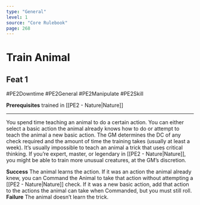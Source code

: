 ```yaml
---
type: "General"
level: 1
source: "Core Rulebook"
page: 268
---
```

# Train Animal
## Feat 1
#PE2Downtime #PE2General #PE2Manipulate #PE2Skill 

**Prerequisites** trained in [[PE2 - Nature|Nature]]

---
You spend time teaching an animal to do a certain action. You can either select a basic action the animal already knows how to do or attempt to teach the animal a new basic action. The GM determines the DC of any check required and the amount of time the training takes (usually at least a week). It’s usually impossible to teach an animal a trick that uses critical thinking. If you’re expert, master, or legendary in [[PE2 - Nature|Nature]], you might be able to train more unusual creatures, at the GM’s discretion. 

**Success** The animal learns the action. If it was an action the animal already knew, you can Command the Animal to take that action without attempting a [[PE2 - Nature|Nature]] check. If it was a new basic action, add that action to the actions the animal can take when Commanded, but you must still roll.
**Failure** The animal doesn’t learn the trick.
